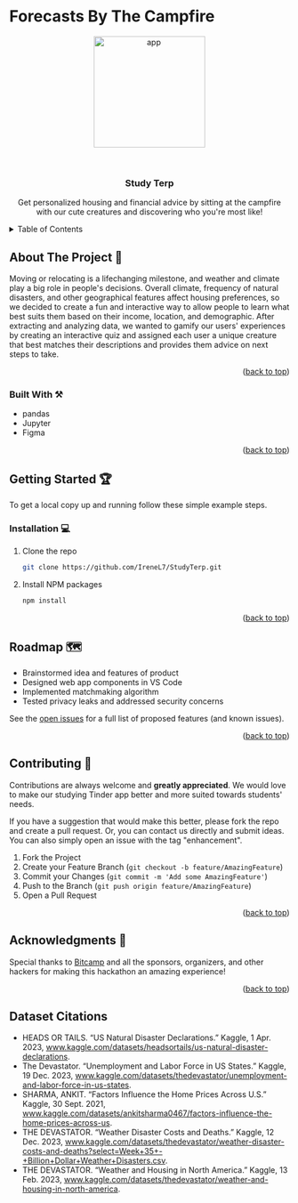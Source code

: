 # Forecasts By The Campfire

<a name="readme-top"></a>

<!-- PROJECT LOGO -->
<p align="center">
  <img src="img/app.png" alt="app" width="200">
</p>
<br />
<div align="center">
  <a href="https://github.com/RachelK23/Forecasts-by-the-Campfire"></a>

<h3 align="center" font-size=36px>Study Terp</h3>

  <p align="center">
    Get personalized housing and financial advice by sitting at the campfire with our cute creatures and discovering who you're most like!
    <br />
  </p>
</div>

<!-- TABLE OF CONTENTS -->
<details>
  <summary>Table of Contents</summary>
  <ol>
    <li>
      <a href="#about-the-project">About The Project</a>
      <ul>
        <li><a href="#built-with">Built With</a></li>
      </ul>
    </li>
    <li>
      <a href="#getting-started">Getting Started</a>
      <ul>
        <li><a href="#installation">Installation</a></li>
      </ul>
    </li>
    <li><a href="#roadmap">Roadmap</a></li>
    <li><a href="#contributing">Contributing</a></li>
    <li><a href="#acknowledgments">Acknowledgments</a></li>
  </ol>
</details>

<!-- ABOUT THE PROJECT -->
## About The Project 📘

Moving or relocating is a lifechanging milestone, and weather and climate play a big role in people's decisions. Overall climate, frequency of natural disasters, and other geographical features affect housing preferences, so we decided to create a fun and interactive way to allow people to learn what best suits them based on their income, location, and demographic. After extracting and analyzing data, we wanted to gamify our users' experiences by creating an interactive quiz and assigned each user a unique creature that best matches their descriptions and provides them advice on next steps to take.
<p align="right">(<a href="#readme-top">back to top</a>)</p>

### Built With ⚒️

* pandas
* Jupyter
* Figma

<p align="right">(<a href="#readme-top">back to top</a>)</p>

<!-- GETTING STARTED -->
## Getting Started 🏆

To get a local copy up and running follow these simple example steps.

### Installation 💻

1. Clone the repo
   ```sh
   git clone https://github.com/IreneL7/StudyTerp.git
   ```
3. Install NPM packages
   ```sh
   npm install
   ```

<p align="right">(<a href="#readme-top">back to top</a>)</p>

<!-- ROADMAP -->
## Roadmap 🗺️

- Brainstormed idea and features of product
- Designed web app components in VS Code
- Implemented matchmaking algorithm
- Tested privacy leaks and addressed security concerns

See the [open issues](https://github.com/IreneL7/StudyTerp/issues) for a full list of proposed features (and known issues).

<p align="right">(<a href="#readme-top">back to top</a>)</p>

<!-- CONTRIBUTING -->
## Contributing 🤚

Contributions are always welcome and **greatly appreciated**. We would love to make our studying Tinder app better and more suited towards students' needs. 

If you have a suggestion that would make this better, please fork the repo and create a pull request. Or, you can contact us directly and submit ideas. You can also simply open an issue with the tag "enhancement".

1. Fork the Project
2. Create your Feature Branch (`git checkout -b feature/AmazingFeature`)
3. Commit your Changes (`git commit -m 'Add some AmazingFeature'`)
4. Push to the Branch (`git push origin feature/AmazingFeature`)
5. Open a Pull Request

<p align="right">(<a href="#readme-top">back to top</a>)</p>

<!-- ACKNOWLEDGMENTS -->
## Acknowledgments 💙

Special thanks to [Bitcamp](https://bit.camp/) and all the sponsors, organizers, and other hackers for making this hackathon an amazing experience!

<p align="right">(<a href="#readme-top">back to top</a>)</p>

## Dataset Citations
* HEADS OR TAILS. “US Natural Disaster Declarations.” Kaggle, 1 Apr. 2023, www.kaggle.com/datasets/headsortails/us-natural-disaster-declarations.
* The Devastator. “Unemployment and Labor Force in US States.” Kaggle, 19 Dec. 2023, www.kaggle.com/datasets/thedevastator/unemployment-and-labor-force-in-us-states.
* SHARMA, ANKIT. “Factors Influence the Home Prices Across U.S.” Kaggle, 30 Sept. 2021, www.kaggle.com/datasets/ankitsharma0467/factors-influence-the-home-prices-across-us.
* THE DEVASTATOR. “Weather Disaster Costs and Deaths.” Kaggle, 12 Dec. 2023, www.kaggle.com/datasets/thedevastator/weather-disaster-costs-and-deaths?select=Week+35+-+Billion+Dollar+Weather+Disasters.csv.
* THE DEVASTATOR. “Weather and Housing in North America.” Kaggle, 13 Feb. 2023, www.kaggle.com/datasets/thedevastator/weather-and-housing-in-north-america.
